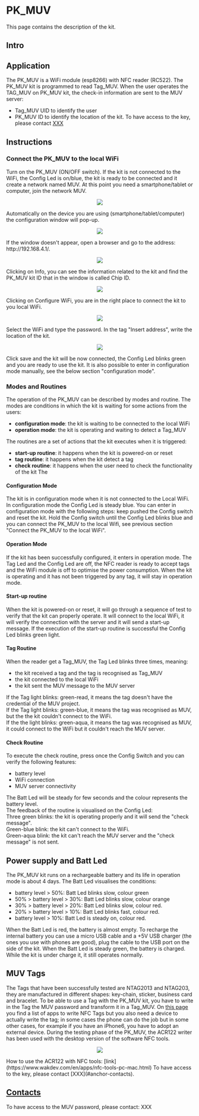 # PK_MUV

This page contains the description of the kit.

## Intro

## Application
The PK_MUV is a WiFi module (esp8266) with NFC reader (RC522).
The PK_MUV kit is programmed to read Tag_MUV. When the user operates the TAG_MUV on PK_MUV kit, the check-in information are sent to the MUV server:
* Tag_MUV UID to identify the user
* PK_MUV ID to identify the location of the kit.
To have access to the key, please contact [XXX](anchor-contacts)

## Instructions
### Connect the PK_MUV to the local WiFi
Turn on the PK_MUV (ON/OFF switch). If the kit is not connected to the WiFi, the Config Led is on/blue, the kit is ready to be connected and it create a network named MUV.
At this point you need a smartphone/tablet or computer, join the network MUV.
<p align="center"><img src="images/config_0.png"></p>


Automatically on the device you are using (smartphone/tablet/computer) the configuration window will pop-up.
<p align="center"><img src="images/config_1.png"></p>
If the window doesn't appear, open a browser and go to the address: http://192.168.4.1/.
<p align="center"><img src="images/config_3.png"></p>

Clicking on Info, you can see the information related to the kit and find the PK_MUV kit ID that in the window is called Chip ID.
<p align="center"><img src="images/config_2.png"></p>

Clicking on Configure WiFi, you are in the right place to connect the kit to you local WiFi.
<p align="center"><img src="images/config_4.png"></p>

Select the WiFi and type the password.
In the tag "Insert address", write the location of the kit.
<p align="center"><img src="images/config_5.png"></p>

Click save and the kit will be now connected, the Config Led blinks green and you are ready to use the kit.
It is also possible to enter in configuration mode manually, see the below section "configuration mode".

### Modes and Routines
The operation of the PK_MUV can be described by modes and routine.
The modes are conditions in which the kit is waiting for some actions from the users:
* **configuration mode**: the kit is waiting to be connected to the local WiFi
* **operation mode**: the kit is operating and waiting to detect a Tag_MUV

The routines are a set of actions that the kit executes when it is triggered:
* **start-up routine**: it happens when the kit is powered-on or reset
* **tag routine**: it happens when the kit detect a tag
* **check routine**: it happens when the user need to check the functionality of the kit
The

#### Configuration Mode
The kit is in configuration mode when it is not connected to the Local WiFi. In configuration mode the Config Led is steady blue.
You can enter in configuration mode with the following steps: keep pushed the Config switch and reset the kit. Hold the Config switch until the Config Led blinks blue and you can connect the PK_MUV to the local Wifi, see previous section "Connect the PK_MUV to the local WiFi".

#### Operation Mode
If the kit has been successfully configured, it enters in operation mode.
The Tag Led and the Config Led are off, the NFC reader is ready to accept tags and the WiFi module is off to optimise the power consumption.
When the kit is operating and it has not been triggered by any tag, it will stay in operation mode.

#### Start-up routine
When the kit is powered-on or reset, it will go through a sequence of test to verify that the kit can properly operate.
It will connect to the local WiFi, it will verify the connection with the server and it will send a start-up message. If the execution of the start-up routine is successful the Config Led  blinks green light.

#### Tag Routine
When the reader get a Tag_MUV, the Tag Led blinks three times, meaning:
* the kit received a tag and the tag is recognised as Tag_MUV
* the kit connected to the local WiFi
* the kit sent the MUV message to the MUV server

If the Tag light blinks: green-read, it means the tag doesn't have the credential of the MUV project.<br>
If the Tag light blinks: green-blue, it means the tag was recognised as MUV, but the the kit couldn't connect to the WiFi.<br>
If the the light blinks: green-aqua, it means the tag was recognised as MUV, it could connect to the WiFi but it couldn't reach the MUV server.

#### Check Routine
To execute the check routine, press once the Config Switch and you can verify the following features:
* battery level
* WiFi connection
* MUV server connectivity

The Batt Led will be steady for few seconds and the colour represents the battery level.<br>
The feedback of the routine is visualised on the Config Led:<br>
Three green blinks: the kit is operating properly and it will send the "check message".<br>
Green-blue blink: the kit can't connect to the WiFi.<br>
Green-aqua blink: the kit can't reach the MUV server and the "check message" is not sent.

## Power supply and Batt Led
The PK_MUV kit runs on a rechargeable battery and its life in operation mode is about 4 days.
The Batt Led visualises the conditions:
* battery level > 50%: Batt Led blinks slow, colour green
* 50% > battery level > 30%: Batt Led blinks slow, colour orange
* 30% > battery level > 20%: Batt Led blinks slow, colour red.
* 20% > battery level > 10%: Batt Led blinks fast, colour red.
* battery level > 10%: Batt Led is steady on, colour red.

When the Batt Led is red, the battery is almost empty. To recharge the internal battery you can use a micro USB cable and a +5V USB charger (the ones you use with phones are good), plug the cable to the USB port on the side of the kit. When the Batt Led is steady green, the battery is charged. While the kit is under charge it, it still operates normally.

## MUV Tags
The Tags that have been successfully tested are NTAG2013 and NTAG203, they are manufactured in different shapes: key-chain, sticker, business card and bracelet.
To be able to use a Tag with the PK_MUV kit, you have to write in the Tag the MUV password and transform it in a Tag_MUV. On [this page](https://www.wakdev.com/en/apps.html) you find a list of apps to write NFC Tags but you also need a device to actually write the tag; in some cases the phone can do the job but in some other cases, for example if you have an iPhone6, you have to adopt an external device. During the testing phase of the PK_MUV, the ACR122 writer has been used with the desktop version of the software NFC tools.
<p align="center"><img src="images/acr122.jpg"></p>
How to use the ACR122 with NFC tools: [link](https://www.wakdev.com/en/apps/nfc-tools-pc-mac.html)
To have access to the key, please contact [XXX](#anchor-contacts).

## [Contacts](anchor-contacts)
To have access to the MUV password, please contact: XXX
